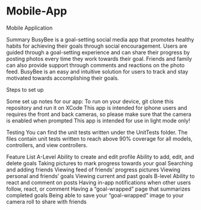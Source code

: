 # Mobile-App
Mobile Application

Summary
BusyBee is a goal-setting social media app that promotes healthy habits for achieving their goals through social encouragement. Users are guided through a goal-setting experience and can share their progress by posting photos every time they work towards their goal. Friends and family can also provide support through comments and reactions on the photo feed. BusyBee is an easy and intuitive solution for users to track and stay motivated towards accomplishing their goals.

Steps to set up

Some set up notes for our app: 
To run on your device, git clone this repository and run it on XCode
This app is intended for iphone users and requires the front and back cameras, so please make sure that the camera is enabled when prompted
This app is intended for use in light mode only!

Testing
You can find the unit tests written under the UnitTests folder. The files contain unit tests written to reach above 90% coverage for all models, controllers, and view controllers.

Feature List
A-Level
Ability to create and edit profile
Ability to add, edit, and delete goals
Taking pictures to mark progress towards your goal
Searching and adding friends
Viewing feed of friends’ progress pictures
Viewing personal and friends’ goals
Viewing current and past goals
B-level
Ability to react and comment on posts
Having in-app notifications when other users follow, react, or comment 
Having a “goal-wrapped” page that summarizes completed goals
Being able to save your “goal-wrapped” image to your camera roll to share with friends
